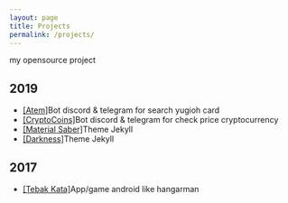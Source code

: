 ```yaml
---
layout: page
title: Projects
permalink: /projects/
---
```

my opensource project
## 2019
- [[Atem]](https://github.com/rokhimin/Atem-yugioh-bot)Bot discord & telegram for search yugioh card
- [[CryptoCoins]](https://cryptocoins-bot.netlify.com)Bot discord & telegram for check price cryptocurrency
- [[Material Saber]](https://github.com/rokhimin/jekyll-material-saber)Theme Jekyll
- [[Darkness]](https://github.com/rokhimin/jekyll-darkness)Theme Jekyll

## 2017
- [[Tebak Kata]](https://github.com/rokhimin/App-TebakKata)App/game android like hangarman